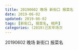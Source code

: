 ```yaml
---
title: 20190602 晚场 新街口 报菜名
date: 2019-06-02
updated: 2019-06-02
tags: [新街口, 报菜名, 相声]
categories: (2019)己亥年场次
---
```

20190602 晚场 新街口 报菜名

